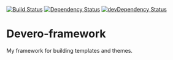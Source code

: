 [![Build Status](https://circleci.com/gh/alexdevero/Devero-framework.svg?style=shield&circle-token=:circle-token)](https://circleci.com/gh/alexdevero/Devero-framework/)
[![Dependency Status](https://david-dm.org/alexdevero/Devero-framework.svg?style=flat)](https://david-dm.org/alexdevero/Devero-framework)
[![devDependency Status](https://david-dm.org/alexdevero/Devero-framework/dev-status.svg?style=flat)](https://david-dm.org/alexdevero/Devero-framework?type=dev)

# Devero-framework
My framework for building templates and themes.
